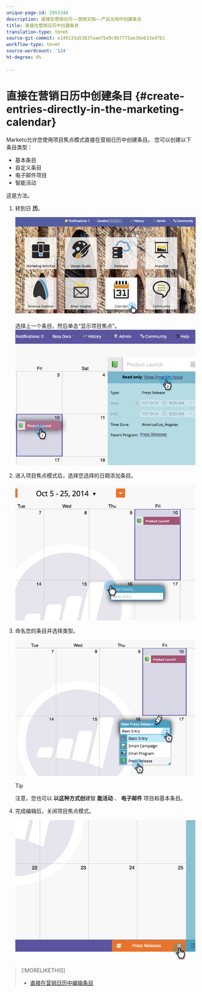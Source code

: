 ```yaml
---
unique-page-id: 2953348
description: 直接在营销日历——营销文档——产品文档中创建条目
title: 直接在营销日历中创建条目
translation-type: tm+mt
source-git-commit: e149133a5383faaef5e9c9b7775ae36e633ed7b1
workflow-type: tm+mt
source-wordcount: '124'
ht-degree: 0%

---
```



# 直接在营销日历中创建条目 {#create-entries-directly-in-the-marketing-calendar}

Marketo允许您使用项目焦点模式直接在营销日历中创建条目。 您可以创建以下条目类型：

* 基本条目
* 自定义条目
* 电子邮件项目
* 智能活动

这是方法。

1. 转到日 **历**。

   ![](assets/2017-05-10-15-30-47-2.png)

   选择上一个条目，然后单击“显示项目焦点”。
   ![](assets/image2014-10-20-13-3a7-3a55.png)

1. 进入项目焦点模式后，选择您选择的日期添加条目。

   ![](assets/image2014-10-20-13-3a8-3a6.png)

1. 命名您的条目并选择类型。

   ![](assets/image2014-10-20-13-3a8-3a19.png)

   >[!TIP]
   >
   >注意，您也可以 **以这种方式创**&#x200B;建智 **能活动** 、 **电子邮件** 项目和基本条目。

1. 完成编辑后，关闭项目焦点模式。

   ![](assets/image2014-10-20-13-3a8-3a29.png)

>[!MORELIKETHIS]
>
>* [直接在营销日历中编辑条目](edit-entries-directly-in-the-marketing-calendar.md)

>



